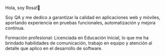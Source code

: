Hola, soy Rosa!👋 

Soy QA y me dedico a garantizar la calidad en aplicaciones web y móviles, aportando experiencia en pruebas funcionales, automatización y mejora continua.

Formación profesional: Licenciada en Educación Inicial, lo que me ha brindado habilidades de comunicación, trabajo en equipo y atención al detalle que aplico en el desarrollo de software.
<!---
Rosa-93/Rosa-93 is a ✨ special ✨ repository because its `README.md` (this file) appears on your GitHub profile.
You can click the Preview link to take a look at your changes.
--->
